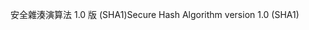 <span data-ttu-id="184fc-101">安全雜湊演算法 1.0 版 (SHA1)</span><span class="sxs-lookup"><span data-stu-id="184fc-101">Secure Hash Algorithm version 1.0 (SHA1)</span></span>